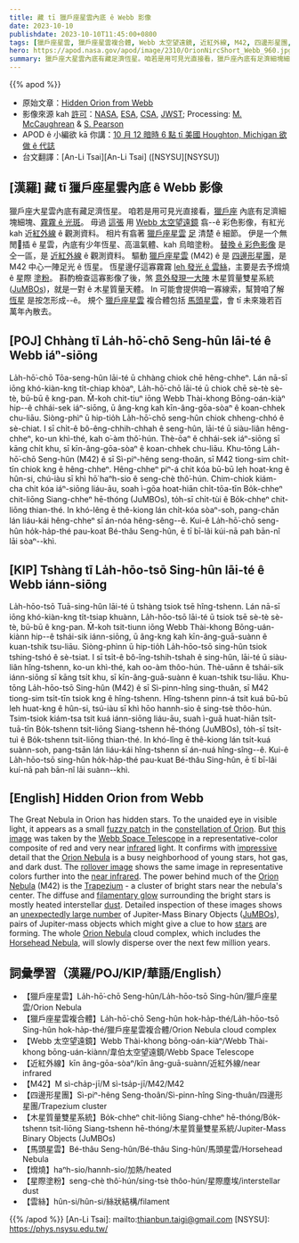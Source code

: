 ```yaml
---
title: 藏 tī 獵戶座星雲內底 ê Webb 影像
date: 2023-10-10
publishdate: 2023-10-10T11:45:00+0800
tags: [獵戶座星雲, 獵戶座星雲複合體, Webb 太空望遠鏡, 近紅外線, M42, 四邊形星團, 木星質量雙星系統, JuMBOs, 馬頭星雲, 熁燒, 星際塗粉, 雲絲]
hero: https://apod.nasa.gov/apod/image/2310/OrionNircShort_Webb_960.jpg
summary: 獵戶座大星雲內底有藏足濟恆星。咱若是用可見光直接看，獵戶座內底有足濟細塊細塊、霧霧 ê 光斑。
---
```


{{% apod %}}

- 原始文章：[Hidden Orion from Webb](https://apod.nasa.gov/apod/ap231010.html)
- 影像來源 kah [許可][License]：[NASA](https://www.nasa.gov/), [ESA](https://www.esa.int), [CSA](https://www.asc-csa.gc.ca/eng/), [JWST](https://webb.nasa.gov/); Processing: [M. McCaughrean](https://newton.ex.ac.uk/staff/MJM/) & [S. Pearson](https://www.cosmos.esa.int/web/space-science-faculty/opportunities/research-fellowships/new-rf-2022)
- APOD ê 小編欲 kā 你講：[10 月 12 暗時 6 點 tī 美國 Houghton, Michigan 欲做 ê 代誌](https://www.facebook.com/events/3492928810970281)
- 台文翻譯：[An-Li Tsai][An-Li Tsai] ([NSYSU][NSYSU])

## [漢羅] 藏 tī 獵戶座星雲內底 ê Webb 影像
獵戶座大星雲內底有藏足濟恆星。
咱若是用可見光直接看，[獵戶座][constellation of Orion] 內底有足濟細塊細塊、[霧霧 ê 光斑][fuzzy patch]。
毋過 [這張][this image] 用 [Webb 太空望遠鏡][Webb Space Telescope] 翕--ê 彩色影像，有紅光 kah 近[紅外線][infrared] ê 觀測資料。
相片有翕著 [獵戶座星雲][Orion Nebula 1] [足][impressive] 清楚 ê 細節。
伊是一个無閒𩑾插 ê 星雲，內底有少年恆星、高溫氣體、kah 烏暗塗粉。
[替換 ê 彩色影像][rollover image] 是仝一區，是 [近紅外線][near infrared] ê 觀測資料。
驅動 [獵戶座星雲][Orion Nebula 2] (M42) ê 是 [四邊形星團][Trapezium]，是 M42 中心一陣足光 ê 恆星。
恆星邊仔這寡霧霧 [leh 發光 ê 雲絲][filamentary glow]，主要是去予熁燒 ê 星際 [塗粉][dust]。
斟酌檢查這寡影像了後，煞 [意外發現一大陣][unexpectedly large number] 木星質量雙星系統 ([JuMBOs][JuMBOs])，就是一對 ê 木星質量天體。
In 可能會提供咱一寡線索，幫贊咱了解 [恆星][stars] 是按怎形成--ê。
規个 [獵戶座星雲][Orion Nebula 3] 複合體包括 [馬頭星雲][Horsehead Nebula]，會 tī 未來幾若百萬年內散去。

## [POJ] Chhàng tī La̍h-hō͘-chō Seng-hûn lāi-té ê Webb iáⁿ-siōng
La̍h-hō͘-chō Tōa-seng-hûn lāi-té ū chhàng chiok chē hêng-chheⁿ.
Lán nā-sī iōng khó-kiàn-kng ti̍t-chiap khòaⁿ, La̍h-hō͘-chō lāi-té ū chiok chē sè-tè sè-tè, bū-bū ê kng-pan.
M̄-koh chit-tiuⁿ iōng Webb Thài-khong Bōng-oán-kiàⁿ hip--ê chhái-sek iáⁿ-siōng, ū âng-kng kah kīn-âng-gōa-sòaⁿ ê koan-chhek chu-liāu.
Siòng-phìⁿ ū hip-tio̍h La̍h-hō͘-chō seng-hûn chiok chheng-chhó ê sè-chiat.
I sī chi̍t-ê bô-êng-chhih-chhah ê seng-hûn, lāi-té ū siàu-liân hêng-chheⁿ, ko-un khì-thé, kah o͘-àm thô͘-hún.
Thè-ōaⁿ ê chhái-sek iáⁿ-siōng sī kāng chi̍t khu, sī kīn-âng-gōa-sòaⁿ ê koan-chhek chu-liāu.
Khu-tōng La̍h-hō͘-chō Seng-hûn (M42) ê sī Sì-piⁿ-hêng seng-thoân, sī M42 tiong-sim chi̍t-tīn chiok kng ê hêng-chheⁿ.
Hêng-chheⁿ piⁿ-á chit kóa bū-bū leh hoat-kng ê hûn-si, chú-iàu sī khì hō͘ haⁿh-sio ê seng-chè thô͘-hún.
Chim-chiok kiám-cha chit kóa iáⁿ-siōng liáu-āu, soah ì-gōa hoat-hiān chi̍t-tōa-tīn Bo̍k-chheⁿ chit-liōng Siang-chheⁿ hē-thóng (JuMBOs), to̍h-sī chi̍t-tùi ê Bo̍k-chheⁿ chit-liōng thian-thé.
In khó-lêng ē thê-kiong lán chi̍t-kóa sòaⁿ-soh, pang-chān lán liáu-kái hêng-chheⁿ sī án-nóa hêng-sêng--ê.
Kui-ê La̍h-hō͘-chō seng-hûn ho̍k-ha̍p-thé pau-koat Bé-thâu Seng-hûn, ē tī bī-lâi kúi-nā pah bān-nî lāi sòaⁿ--khì.

## [KIP] Tshàng tī La̍h-hōo-tsō Sing-hûn lāi-té ê Webb iánn-siōng
La̍h-hōo-tsō Tuā-sing-hûn lāi-té ū tshàng tsiok tsē hîng-tshenn.
Lán nā-sī iōng khó-kiàn-kng ti̍t-tsiap khuànn, La̍h-hōo-tsō lāi-té ū tsiok tsē sè-tè sè-tè, bū-bū ê kng-pan.
M̄-koh tsit-tiunn iōng Webb Thài-khong Bōng-uán-kiànn hip--ê tshái-sik iánn-siōng, ū âng-kng kah kīn-âng-guā-suànn ê kuan-tshik tsu-liāu.
Siòng-phìnn ū hip-tio̍h La̍h-hōo-tsō sing-hûn tsiok tshing-tshó ê sè-tsiat.
I sī tsi̍t-ê bô-îng-tshih-tshah ê sing-hûn, lāi-té ū siàu-liân hîng-tshenn, ko-un khì-thé, kah oo-àm thôo-hún.
Thè-uānn ê tshái-sik iánn-siōng sī kāng tsi̍t khu, sī kīn-âng-guā-suànn ê kuan-tshik tsu-liāu.
Khu-tōng La̍h-hōo-tsō Sing-hûn (M42) ê sī Sì-pinn-hîng sing-thuân, sī M42 tiong-sim tsi̍t-tīn tsiok kng ê hîng-tshenn.
Hîng-tshenn pinn-á tsit kuá bū-bū leh huat-kng ê hûn-si, tsú-iàu sī khì hōo hannh-sio ê sing-tsè thôo-hún.
Tsim-tsiok kiám-tsa tsit kuá iánn-siōng liáu-āu, suah ì-guā huat-hiān tsi̍t-tuā-tīn Bo̍k-tshenn tsit-liōng Siang-tshenn hē-thóng (JuMBOs), to̍h-sī tsi̍t-tuì ê Bo̍k-tshenn tsit-liōng thian-thé.
In khó-lîng ē thê-kiong lán tsi̍t-kuá suànn-soh, pang-tsān lán liáu-kái hîng-tshenn sī án-nuá hîng-sîng--ê.
Kui-ê La̍h-hōo-tsō sing-hûn ho̍k-ha̍p-thé pau-kuat Bé-thâu Sing-hûn, ē tī bī-lâi kuí-nā pah bān-nî lāi suànn--khì.

## [English] Hidden Orion from Webb
The Great Nebula in Orion has hidden stars.
To the unaided eye in visible light, it appears as a small [fuzzy patch][fuzzy patch] in the [constellation of Orion][constellation of Orion].
But [this image][this image] was taken by the [Webb Space Telescope][Webb Space Telescope] in a representative-color composite of red and very near [infrared][infrared] light.
It confirms with [impressive][impressive] detail that the [Orion Nebula][Orion Nebula 1] is a busy neighborhood of young stars, hot gas, and dark dust.
The [rollover image][rollover image] shows the same image in representative colors further into the [near infrared][near infrared].
The power behind much of the [Orion Nebula][Orion Nebula 2] (M42) is the [Trapezium][Trapezium] - a cluster of bright stars near the nebula's center.
The diffuse and [filamentary glow][filamentary glow] surrounding the bright stars is mostly heated interstellar [dust][dust].
Detailed inspection of these images shows an [unexpectedly large number][unexpectedly large number] of Jupiter-Mass Binary Objects ([JuMBOs][JuMBOs]), pairs of Jupiter-mass objects which might give a clue to how [stars][stars] are forming.
The whole [Orion Nebula][Orion Nebula 3] cloud complex, which includes the [Horsehead Nebula][Horsehead Nebula], will slowly disperse over the next few million years.

## 詞彙學習（漢羅/POJ/KIP/華語/English）
- 【獵戶座星雲】La̍h-hō͘-chō Seng-hûn/La̍h-hōo-tsō Sing-hûn/獵戶座星雲/Orion Nebula
- 【獵戶座星雲複合體】La̍h-hō͘-chō Seng-hûn hok-ha̍p-thé/La̍h-hōo-tsō Sing-hûn hok-ha̍p-thé/獵戶座星雲複合體/Orion Nebula cloud complex
- 【Webb 太空望遠鏡】Webb Thài-khong bōng-oán-kiàⁿ/Webb Thài-khong bōng-uán-kiànn/韋伯太空望遠鏡/Webb Space Telescope
- 【近紅外線】kīn âng-gōa-sòaⁿ/kīn âng-guā-suànn/近紅外線/near infrared
- 【M42】M sì-cha̍p-jī/M sì-tsa̍p-jī/M42/M42
- 【四邊形星團】Sì-piⁿ-hêng Seng-thoân/Sì-pinn-hîng Sing-thuân/四邊形星團/Trapezium cluster
- 【木星質量雙星系統】Bo̍k-chheⁿ chit-liōng Siang-chheⁿ hē-thóng/Bo̍k-tshenn tsit-liōng Siang-tshenn hē-thóng/木星質量雙星系統/Jupiter-Mass Binary Objects (JuMBOs)
- 【馬頭星雲】Bé-thâu Seng-hûn/Bé-thâu Sing-hûn/馬頭星雲/Horsehead Nebula
- 【熁燒】haⁿh-sio/hannh-sio/加熱/heated
- 【星際塗粉】seng-chè thô͘-hún/sing-tsè thôo-hún/星際塵埃/interstellar dust
- 【雲絲】hûn-si/hûn-si/絲狀結構/filament

{{% /apod %}}
[An-Li Tsai]: mailto:thianbun.taigi@gmail.com
[NSYSU]: https://phys.nsysu.edu.tw/

[copyright]: https://apod.nasa.gov/apod/fap/lib/about_apod.html#srapply
[License]: https://creativecommons.org/licenses/by/2.0/

[fuzzy patch]:https://apod.nasa.gov/apod/ap030207.html
[constellation of Orion]:https://apod.nasa.gov/apod/ap190821.html
[this image]:https://www.esa.int/ESA_Multimedia/Images/2023/09/Orion_Nebula_in_NIRCam_short-wavelength_channel
[Webb Space Telescope]:https://science.nasa.gov/mission/webb/about-overview/
[infrared]:https://science.nasa.gov/ems/07_infraredwaves/
[impressive]:https://upload.wikimedia.org/wikipedia/commons/7/79/Surprised_orange_cat.jpg
[Orion Nebula 1]:https://en.wikipedia.org/wiki/Orion_Nebula
[rollover image]:https://www.esa.int/ESA_Multimedia/Images/2023/09/Orion_Nebula_in_NIRCam_long-wavelength_channel
[near infrared]:https://webb.nasa.gov/content/observatory/instruments/nircam.html
[Orion Nebula 2]:https://apod.nasa.gov/apod/ap210629.html
[Trapezium]:https://en.wikipedia.org/wiki/Trapezium_Cluster
[filamentary glow]:https://apod.nasa.gov/apod/ap190303.html
[dust]:https://apod.nasa.gov/apod/ap990509.html
[unexpectedly large number]:https://ui.adsabs.harvard.edu/abs/2023arXiv231001231P/abstract
[JuMBOs]:https://en.wikipedia.org/wiki/Rogue_planet#Jupiter-Mass_Binary_Objects
[stars]:https://science.nasa.gov/astrophysics/focus-areas/how-do-stars-form-and-evolve/
[Orion Nebula 3]:https://apod.nasa.gov/apod/ap971201.html
[Horsehead Nebula]:https://apod.nasa.gov/apod/ap220829.html
